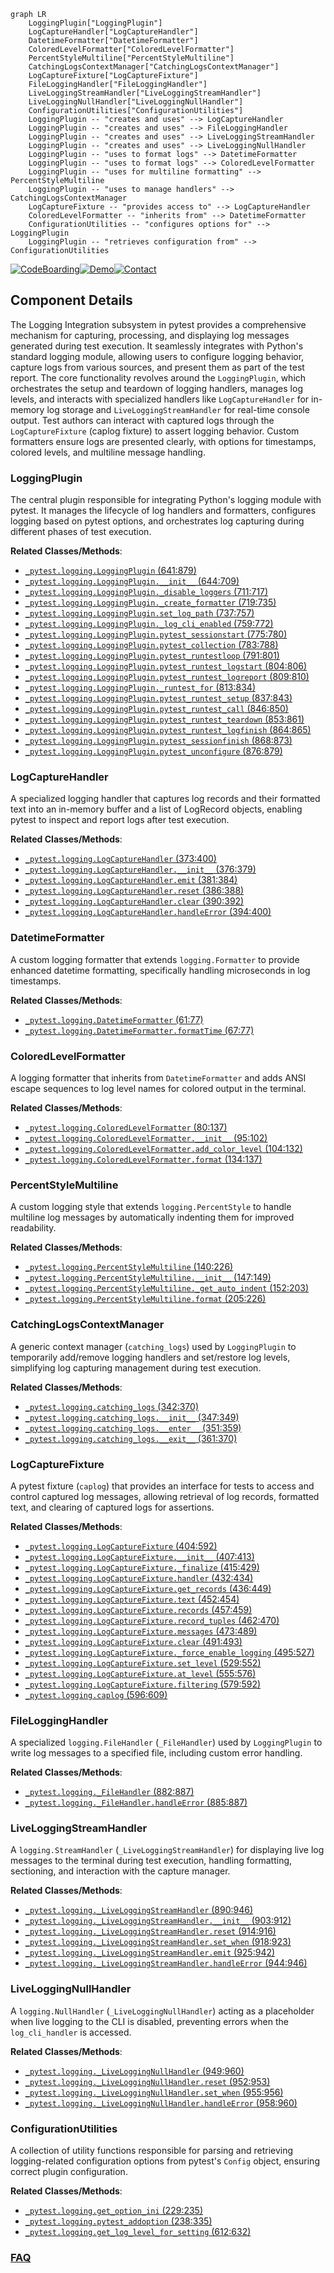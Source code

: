 ```mermaid
graph LR
    LoggingPlugin["LoggingPlugin"]
    LogCaptureHandler["LogCaptureHandler"]
    DatetimeFormatter["DatetimeFormatter"]
    ColoredLevelFormatter["ColoredLevelFormatter"]
    PercentStyleMultiline["PercentStyleMultiline"]
    CatchingLogsContextManager["CatchingLogsContextManager"]
    LogCaptureFixture["LogCaptureFixture"]
    FileLoggingHandler["FileLoggingHandler"]
    LiveLoggingStreamHandler["LiveLoggingStreamHandler"]
    LiveLoggingNullHandler["LiveLoggingNullHandler"]
    ConfigurationUtilities["ConfigurationUtilities"]
    LoggingPlugin -- "creates and uses" --> LogCaptureHandler
    LoggingPlugin -- "creates and uses" --> FileLoggingHandler
    LoggingPlugin -- "creates and uses" --> LiveLoggingStreamHandler
    LoggingPlugin -- "creates and uses" --> LiveLoggingNullHandler
    LoggingPlugin -- "uses to format logs" --> DatetimeFormatter
    LoggingPlugin -- "uses to format logs" --> ColoredLevelFormatter
    LoggingPlugin -- "uses for multiline formatting" --> PercentStyleMultiline
    LoggingPlugin -- "uses to manage handlers" --> CatchingLogsContextManager
    LogCaptureFixture -- "provides access to" --> LogCaptureHandler
    ColoredLevelFormatter -- "inherits from" --> DatetimeFormatter
    ConfigurationUtilities -- "configures options for" --> LoggingPlugin
    LoggingPlugin -- "retrieves configuration from" --> ConfigurationUtilities
```
[![CodeBoarding](https://img.shields.io/badge/Generated%20by-CodeBoarding-9cf?style=flat-square)](https://github.com/CodeBoarding/CodeBoarding)[![Demo](https://img.shields.io/badge/Try%20our-Demo-blue?style=flat-square)](https://www.codeboarding.org/demo)[![Contact](https://img.shields.io/badge/Contact%20us%20-%20contact@codeboarding.org-lightgrey?style=flat-square)](mailto:contact@codeboarding.org)

## Component Details

The Logging Integration subsystem in pytest provides a comprehensive mechanism for capturing, processing, and displaying log messages generated during test execution. It seamlessly integrates with Python's standard logging module, allowing users to configure logging behavior, capture logs from various sources, and present them as part of the test report. The core functionality revolves around the `LoggingPlugin`, which orchestrates the setup and teardown of logging handlers, manages log levels, and interacts with specialized handlers like `LogCaptureHandler` for in-memory log storage and `LiveLoggingStreamHandler` for real-time console output. Test authors can interact with captured logs through the `LogCaptureFixture` (caplog fixture) to assert logging behavior. Custom formatters ensure logs are presented clearly, with options for timestamps, colored levels, and multiline message handling.

### LoggingPlugin
The central plugin responsible for integrating Python's logging module with pytest. It manages the lifecycle of log handlers and formatters, configures logging based on pytest options, and orchestrates log capturing during different phases of test execution.


**Related Classes/Methods**:

- <a href="https://github.com/pytest-dev/pytest/blob/master/src/_pytest/logging.py#L641-L879" target="_blank" rel="noopener noreferrer">`_pytest.logging.LoggingPlugin` (641:879)</a>
- <a href="https://github.com/pytest-dev/pytest/blob/master/src/_pytest/logging.py#L644-L709" target="_blank" rel="noopener noreferrer">`_pytest.logging.LoggingPlugin.__init__` (644:709)</a>
- <a href="https://github.com/pytest-dev/pytest/blob/master/src/_pytest/logging.py#L711-L717" target="_blank" rel="noopener noreferrer">`_pytest.logging.LoggingPlugin._disable_loggers` (711:717)</a>
- <a href="https://github.com/pytest-dev/pytest/blob/master/src/_pytest/logging.py#L719-L735" target="_blank" rel="noopener noreferrer">`_pytest.logging.LoggingPlugin._create_formatter` (719:735)</a>
- <a href="https://github.com/pytest-dev/pytest/blob/master/src/_pytest/logging.py#L737-L757" target="_blank" rel="noopener noreferrer">`_pytest.logging.LoggingPlugin.set_log_path` (737:757)</a>
- <a href="https://github.com/pytest-dev/pytest/blob/master/src/_pytest/logging.py#L759-L772" target="_blank" rel="noopener noreferrer">`_pytest.logging.LoggingPlugin._log_cli_enabled` (759:772)</a>
- <a href="https://github.com/pytest-dev/pytest/blob/master/src/_pytest/logging.py#L775-L780" target="_blank" rel="noopener noreferrer">`_pytest.logging.LoggingPlugin.pytest_sessionstart` (775:780)</a>
- <a href="https://github.com/pytest-dev/pytest/blob/master/src/_pytest/logging.py#L783-L788" target="_blank" rel="noopener noreferrer">`_pytest.logging.LoggingPlugin.pytest_collection` (783:788)</a>
- <a href="https://github.com/pytest-dev/pytest/blob/master/src/_pytest/logging.py#L791-L801" target="_blank" rel="noopener noreferrer">`_pytest.logging.LoggingPlugin.pytest_runtestloop` (791:801)</a>
- <a href="https://github.com/pytest-dev/pytest/blob/master/src/_pytest/logging.py#L804-L806" target="_blank" rel="noopener noreferrer">`_pytest.logging.LoggingPlugin.pytest_runtest_logstart` (804:806)</a>
- <a href="https://github.com/pytest-dev/pytest/blob/master/src/_pytest/logging.py#L809-L810" target="_blank" rel="noopener noreferrer">`_pytest.logging.LoggingPlugin.pytest_runtest_logreport` (809:810)</a>
- <a href="https://github.com/pytest-dev/pytest/blob/master/src/_pytest/logging.py#L813-L834" target="_blank" rel="noopener noreferrer">`_pytest.logging.LoggingPlugin._runtest_for` (813:834)</a>
- <a href="https://github.com/pytest-dev/pytest/blob/master/src/_pytest/logging.py#L837-L843" target="_blank" rel="noopener noreferrer">`_pytest.logging.LoggingPlugin.pytest_runtest_setup` (837:843)</a>
- <a href="https://github.com/pytest-dev/pytest/blob/master/src/_pytest/logging.py#L846-L850" target="_blank" rel="noopener noreferrer">`_pytest.logging.LoggingPlugin.pytest_runtest_call` (846:850)</a>
- <a href="https://github.com/pytest-dev/pytest/blob/master/src/_pytest/logging.py#L853-L861" target="_blank" rel="noopener noreferrer">`_pytest.logging.LoggingPlugin.pytest_runtest_teardown` (853:861)</a>
- <a href="https://github.com/pytest-dev/pytest/blob/master/src/_pytest/logging.py#L864-L865" target="_blank" rel="noopener noreferrer">`_pytest.logging.LoggingPlugin.pytest_runtest_logfinish` (864:865)</a>
- <a href="https://github.com/pytest-dev/pytest/blob/master/src/_pytest/logging.py#L868-L873" target="_blank" rel="noopener noreferrer">`_pytest.logging.LoggingPlugin.pytest_sessionfinish` (868:873)</a>
- <a href="https://github.com/pytest-dev/pytest/blob/master/src/_pytest/logging.py#L876-L879" target="_blank" rel="noopener noreferrer">`_pytest.logging.LoggingPlugin.pytest_unconfigure` (876:879)</a>


### LogCaptureHandler
A specialized logging handler that captures log records and their formatted text into an in-memory buffer and a list of LogRecord objects, enabling pytest to inspect and report logs after test execution.


**Related Classes/Methods**:

- <a href="https://github.com/pytest-dev/pytest/blob/master/src/_pytest/logging.py#L373-L400" target="_blank" rel="noopener noreferrer">`_pytest.logging.LogCaptureHandler` (373:400)</a>
- <a href="https://github.com/pytest-dev/pytest/blob/master/src/_pytest/logging.py#L376-L379" target="_blank" rel="noopener noreferrer">`_pytest.logging.LogCaptureHandler.__init__` (376:379)</a>
- <a href="https://github.com/pytest-dev/pytest/blob/master/src/_pytest/logging.py#L381-L384" target="_blank" rel="noopener noreferrer">`_pytest.logging.LogCaptureHandler.emit` (381:384)</a>
- <a href="https://github.com/pytest-dev/pytest/blob/master/src/_pytest/logging.py#L386-L388" target="_blank" rel="noopener noreferrer">`_pytest.logging.LogCaptureHandler.reset` (386:388)</a>
- <a href="https://github.com/pytest-dev/pytest/blob/master/src/_pytest/logging.py#L390-L392" target="_blank" rel="noopener noreferrer">`_pytest.logging.LogCaptureHandler.clear` (390:392)</a>
- <a href="https://github.com/pytest-dev/pytest/blob/master/src/_pytest/logging.py#L394-L400" target="_blank" rel="noopener noreferrer">`_pytest.logging.LogCaptureHandler.handleError` (394:400)</a>


### DatetimeFormatter
A custom logging formatter that extends `logging.Formatter` to provide enhanced datetime formatting, specifically handling microseconds in log timestamps.


**Related Classes/Methods**:

- <a href="https://github.com/pytest-dev/pytest/blob/master/src/_pytest/logging.py#L61-L77" target="_blank" rel="noopener noreferrer">`_pytest.logging.DatetimeFormatter` (61:77)</a>
- <a href="https://github.com/pytest-dev/pytest/blob/master/src/_pytest/logging.py#L67-L77" target="_blank" rel="noopener noreferrer">`_pytest.logging.DatetimeFormatter.formatTime` (67:77)</a>


### ColoredLevelFormatter
A logging formatter that inherits from `DatetimeFormatter` and adds ANSI escape sequences to log level names for colored output in the terminal.


**Related Classes/Methods**:

- <a href="https://github.com/pytest-dev/pytest/blob/master/src/_pytest/logging.py#L80-L137" target="_blank" rel="noopener noreferrer">`_pytest.logging.ColoredLevelFormatter` (80:137)</a>
- <a href="https://github.com/pytest-dev/pytest/blob/master/src/_pytest/logging.py#L95-L102" target="_blank" rel="noopener noreferrer">`_pytest.logging.ColoredLevelFormatter.__init__` (95:102)</a>
- <a href="https://github.com/pytest-dev/pytest/blob/master/src/_pytest/logging.py#L104-L132" target="_blank" rel="noopener noreferrer">`_pytest.logging.ColoredLevelFormatter.add_color_level` (104:132)</a>
- <a href="https://github.com/pytest-dev/pytest/blob/master/src/_pytest/logging.py#L134-L137" target="_blank" rel="noopener noreferrer">`_pytest.logging.ColoredLevelFormatter.format` (134:137)</a>


### PercentStyleMultiline
A custom logging style that extends `logging.PercentStyle` to handle multiline log messages by automatically indenting them for improved readability.


**Related Classes/Methods**:

- <a href="https://github.com/pytest-dev/pytest/blob/master/src/_pytest/logging.py#L140-L226" target="_blank" rel="noopener noreferrer">`_pytest.logging.PercentStyleMultiline` (140:226)</a>
- <a href="https://github.com/pytest-dev/pytest/blob/master/src/_pytest/logging.py#L147-L149" target="_blank" rel="noopener noreferrer">`_pytest.logging.PercentStyleMultiline.__init__` (147:149)</a>
- <a href="https://github.com/pytest-dev/pytest/blob/master/src/_pytest/logging.py#L152-L203" target="_blank" rel="noopener noreferrer">`_pytest.logging.PercentStyleMultiline._get_auto_indent` (152:203)</a>
- <a href="https://github.com/pytest-dev/pytest/blob/master/src/_pytest/logging.py#L205-L226" target="_blank" rel="noopener noreferrer">`_pytest.logging.PercentStyleMultiline.format` (205:226)</a>


### CatchingLogsContextManager
A generic context manager (`catching_logs`) used by `LoggingPlugin` to temporarily add/remove logging handlers and set/restore log levels, simplifying log capturing management during test execution.


**Related Classes/Methods**:

- <a href="https://github.com/pytest-dev/pytest/blob/master/src/_pytest/logging.py#L342-L370" target="_blank" rel="noopener noreferrer">`_pytest.logging.catching_logs` (342:370)</a>
- <a href="https://github.com/pytest-dev/pytest/blob/master/src/_pytest/logging.py#L347-L349" target="_blank" rel="noopener noreferrer">`_pytest.logging.catching_logs.__init__` (347:349)</a>
- <a href="https://github.com/pytest-dev/pytest/blob/master/src/_pytest/logging.py#L351-L359" target="_blank" rel="noopener noreferrer">`_pytest.logging.catching_logs.__enter__` (351:359)</a>
- <a href="https://github.com/pytest-dev/pytest/blob/master/src/_pytest/logging.py#L361-L370" target="_blank" rel="noopener noreferrer">`_pytest.logging.catching_logs.__exit__` (361:370)</a>


### LogCaptureFixture
A pytest fixture (`caplog`) that provides an interface for tests to access and control captured log messages, allowing retrieval of log records, formatted text, and clearing of captured logs for assertions.


**Related Classes/Methods**:

- <a href="https://github.com/pytest-dev/pytest/blob/master/src/_pytest/logging.py#L404-L592" target="_blank" rel="noopener noreferrer">`_pytest.logging.LogCaptureFixture` (404:592)</a>
- <a href="https://github.com/pytest-dev/pytest/blob/master/src/_pytest/logging.py#L407-L413" target="_blank" rel="noopener noreferrer">`_pytest.logging.LogCaptureFixture.__init__` (407:413)</a>
- <a href="https://github.com/pytest-dev/pytest/blob/master/src/_pytest/logging.py#L415-L429" target="_blank" rel="noopener noreferrer">`_pytest.logging.LogCaptureFixture._finalize` (415:429)</a>
- <a href="https://github.com/pytest-dev/pytest/blob/master/src/_pytest/logging.py#L432-L434" target="_blank" rel="noopener noreferrer">`_pytest.logging.LogCaptureFixture.handler` (432:434)</a>
- <a href="https://github.com/pytest-dev/pytest/blob/master/src/_pytest/logging.py#L436-L449" target="_blank" rel="noopener noreferrer">`_pytest.logging.LogCaptureFixture.get_records` (436:449)</a>
- <a href="https://github.com/pytest-dev/pytest/blob/master/src/_pytest/logging.py#L452-L454" target="_blank" rel="noopener noreferrer">`_pytest.logging.LogCaptureFixture.text` (452:454)</a>
- <a href="https://github.com/pytest-dev/pytest/blob/master/src/_pytest/logging.py#L457-L459" target="_blank" rel="noopener noreferrer">`_pytest.logging.LogCaptureFixture.records` (457:459)</a>
- <a href="https://github.com/pytest-dev/pytest/blob/master/src/_pytest/logging.py#L462-L470" target="_blank" rel="noopener noreferrer">`_pytest.logging.LogCaptureFixture.record_tuples` (462:470)</a>
- <a href="https://github.com/pytest-dev/pytest/blob/master/src/_pytest/logging.py#L473-L489" target="_blank" rel="noopener noreferrer">`_pytest.logging.LogCaptureFixture.messages` (473:489)</a>
- <a href="https://github.com/pytest-dev/pytest/blob/master/src/_pytest/logging.py#L491-L493" target="_blank" rel="noopener noreferrer">`_pytest.logging.LogCaptureFixture.clear` (491:493)</a>
- <a href="https://github.com/pytest-dev/pytest/blob/master/src/_pytest/logging.py#L495-L527" target="_blank" rel="noopener noreferrer">`_pytest.logging.LogCaptureFixture._force_enable_logging` (495:527)</a>
- <a href="https://github.com/pytest-dev/pytest/blob/master/src/_pytest/logging.py#L529-L552" target="_blank" rel="noopener noreferrer">`_pytest.logging.LogCaptureFixture.set_level` (529:552)</a>
- <a href="https://github.com/pytest-dev/pytest/blob/master/src/_pytest/logging.py#L555-L576" target="_blank" rel="noopener noreferrer">`_pytest.logging.LogCaptureFixture.at_level` (555:576)</a>
- <a href="https://github.com/pytest-dev/pytest/blob/master/src/_pytest/logging.py#L579-L592" target="_blank" rel="noopener noreferrer">`_pytest.logging.LogCaptureFixture.filtering` (579:592)</a>
- <a href="https://github.com/pytest-dev/pytest/blob/master/src/_pytest/logging.py#L596-L609" target="_blank" rel="noopener noreferrer">`_pytest.logging.caplog` (596:609)</a>


### FileLoggingHandler
A specialized `logging.FileHandler` (`_FileHandler`) used by `LoggingPlugin` to write log messages to a specified file, including custom error handling.


**Related Classes/Methods**:

- <a href="https://github.com/pytest-dev/pytest/blob/master/src/_pytest/logging.py#L882-L887" target="_blank" rel="noopener noreferrer">`_pytest.logging._FileHandler` (882:887)</a>
- <a href="https://github.com/pytest-dev/pytest/blob/master/src/_pytest/logging.py#L885-L887" target="_blank" rel="noopener noreferrer">`_pytest.logging._FileHandler.handleError` (885:887)</a>


### LiveLoggingStreamHandler
A `logging.StreamHandler` (`_LiveLoggingStreamHandler`) for displaying live log messages to the terminal during test execution, handling formatting, sectioning, and interaction with the capture manager.


**Related Classes/Methods**:

- <a href="https://github.com/pytest-dev/pytest/blob/master/src/_pytest/logging.py#L890-L946" target="_blank" rel="noopener noreferrer">`_pytest.logging._LiveLoggingStreamHandler` (890:946)</a>
- <a href="https://github.com/pytest-dev/pytest/blob/master/src/_pytest/logging.py#L903-L912" target="_blank" rel="noopener noreferrer">`_pytest.logging._LiveLoggingStreamHandler.__init__` (903:912)</a>
- <a href="https://github.com/pytest-dev/pytest/blob/master/src/_pytest/logging.py#L914-L916" target="_blank" rel="noopener noreferrer">`_pytest.logging._LiveLoggingStreamHandler.reset` (914:916)</a>
- <a href="https://github.com/pytest-dev/pytest/blob/master/src/_pytest/logging.py#L918-L923" target="_blank" rel="noopener noreferrer">`_pytest.logging._LiveLoggingStreamHandler.set_when` (918:923)</a>
- <a href="https://github.com/pytest-dev/pytest/blob/master/src/_pytest/logging.py#L925-L942" target="_blank" rel="noopener noreferrer">`_pytest.logging._LiveLoggingStreamHandler.emit` (925:942)</a>
- <a href="https://github.com/pytest-dev/pytest/blob/master/src/_pytest/logging.py#L944-L946" target="_blank" rel="noopener noreferrer">`_pytest.logging._LiveLoggingStreamHandler.handleError` (944:946)</a>


### LiveLoggingNullHandler
A `logging.NullHandler` (`_LiveLoggingNullHandler`) acting as a placeholder when live logging to the CLI is disabled, preventing errors when the `log_cli_handler` is accessed.


**Related Classes/Methods**:

- <a href="https://github.com/pytest-dev/pytest/blob/master/src/_pytest/logging.py#L949-L960" target="_blank" rel="noopener noreferrer">`_pytest.logging._LiveLoggingNullHandler` (949:960)</a>
- <a href="https://github.com/pytest-dev/pytest/blob/master/src/_pytest/logging.py#L952-L953" target="_blank" rel="noopener noreferrer">`_pytest.logging._LiveLoggingNullHandler.reset` (952:953)</a>
- <a href="https://github.com/pytest-dev/pytest/blob/master/src/_pytest/logging.py#L955-L956" target="_blank" rel="noopener noreferrer">`_pytest.logging._LiveLoggingNullHandler.set_when` (955:956)</a>
- <a href="https://github.com/pytest-dev/pytest/blob/master/src/_pytest/logging.py#L958-L960" target="_blank" rel="noopener noreferrer">`_pytest.logging._LiveLoggingNullHandler.handleError` (958:960)</a>


### ConfigurationUtilities
A collection of utility functions responsible for parsing and retrieving logging-related configuration options from pytest's `Config` object, ensuring correct plugin configuration.


**Related Classes/Methods**:

- <a href="https://github.com/pytest-dev/pytest/blob/master/src/_pytest/logging.py#L229-L235" target="_blank" rel="noopener noreferrer">`_pytest.logging.get_option_ini` (229:235)</a>
- <a href="https://github.com/pytest-dev/pytest/blob/master/src/_pytest/logging.py#L238-L335" target="_blank" rel="noopener noreferrer">`_pytest.logging.pytest_addoption` (238:335)</a>
- <a href="https://github.com/pytest-dev/pytest/blob/master/src/_pytest/logging.py#L612-L632" target="_blank" rel="noopener noreferrer">`_pytest.logging.get_log_level_for_setting` (612:632)</a>




### [FAQ](https://github.com/CodeBoarding/GeneratedOnBoardings/tree/main?tab=readme-ov-file#faq)